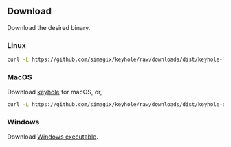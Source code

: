 ## Download
Download the desired binary.

### Linux

```bash
curl -L https://github.com/simagix/keyhole/raw/downloads/dist/keyhole-linux-x64 > keyhole ; chmod +x keyhole
```

### MacOS

Download [keyhole](https://github.com/simagix/keyhole/raw/downloads/dist/keyhole-osx-x64) for macOS, or,

```bash
curl -L https://github.com/simagix/keyhole/raw/downloads/dist/keyhole-osx-x64 > keyhole ; chmod +x keyhole
```

### Windows

Download [Windows  executable](https://github.com/simagix/keyhole/raw/downloads/dist/keyhole-win-x64.exe).
